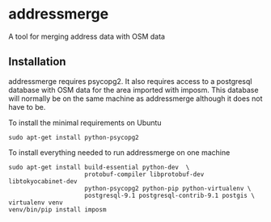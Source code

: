 # addressmerge #

A tool for merging address data with OSM data

## Installation ##

addressmerge requires psycopg2. It also requires access to a postgresql database with OSM data for the area imported with imposm. This database will normally be on the same machine as addressmerge although it does not have to be.

To install the minimal requirements on Ubuntu

```
sudo apt-get install python-psycopg2
```

To install everything needed to run addressmerge on one machine

```
sudo apt-get install build-essential python-dev  \
                     protobuf-compiler libprotobuf-dev libtokyocabinet-dev
                     python-psycopg2 python-pip python-virtualenv \
                     postgresql-9.1 postgresql-contrib-9.1 postgis \
virtualenv venv
venv/bin/pip install imposm
```
